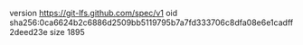 version https://git-lfs.github.com/spec/v1
oid sha256:0ca6624b2c6886d2509bb5119795b7a7fd333706c8dfa08e6e1cadff2deed23e
size 1895
